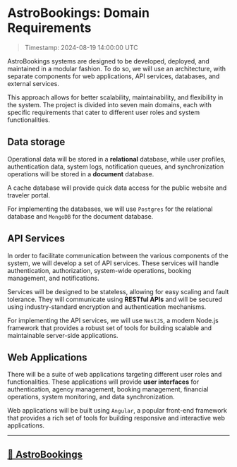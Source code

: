 # AstroBookings: Domain Requirements

> Timestamp: 2024-08-19 14:00:00 UTC

AstroBookings systems are designed to be developed, deployed, and maintained in a modular fashion. To do so, we will use an architecture, with separate components for web applications, API services, databases, and external services.

This approach allows for better scalability, maintainability, and flexibility in the system. The project is divided into seven main domains, each with specific requirements that cater to different user roles and system functionalities.

## Data storage

Operational data will be stored in a **relational** database, while user profiles, authentication data, system logs, notification queues, and synchronization operations will be stored in a **document** database.

A cache database will provide quick data access for the public website and traveler portal.

For implementing the databases, we will use `Postgres` for the relational database and `MongoDB` for the document database.

## API Services

In order to facilitate communication between the various components of the system, we will develop a set of API services. These services will handle authentication, authorization, system-wide operations, booking management, and notifications.

Services will be designed to be stateless, allowing for easy scaling and fault tolerance. They will communicate using **RESTful APIs** and will be secured using industry-standard encryption and authentication mechanisms.

For implementing the API services, we will use `NestJS`, a modern Node.js framework that provides a robust set of tools for building scalable and maintainable server-side applications.

## Web Applications

There will be a suite of web applications targeting different user roles and functionalities. These applications will provide **user interfaces** for authentication, agency management, booking management, financial operations, system monitoring, and data synchronization.

Web applications will be built using `Angular`, a popular front-end framework that provides a rich set of tools for building responsive and interactive web applications.

---

## [🚀 AstroBookings](https://github.com/AstroBookings)
